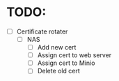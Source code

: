 # TODO:
- [ ] Certificate rotater
    - [ ] NAS
        - [ ] Add new cert
        - [ ] Assign cert to web server
        - [ ] Assign cert to Minio
        - [ ] Delete old cert